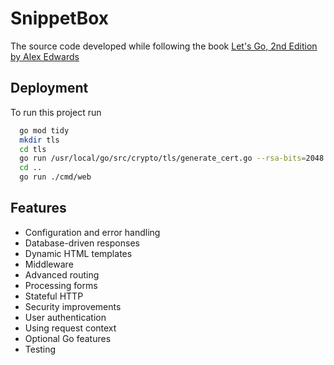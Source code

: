 
# SnippetBox

The source code developed while following the book
[Let's Go, 2nd Edition by Alex Edwards](https://www.github.com/octokatherine)

## Deployment

To run this project run

```bash
  go mod tidy
  mkdir tls
  cd tls
  go run /usr/local/go/src/crypto/tls/generate_cert.go --rsa-bits=2048 --host=localhost
  cd ..
  go run ./cmd/web
```


## Features

- Configuration and error handling
- Database-driven responses
- Dynamic HTML templates
- Middleware
- Advanced routing
- Processing forms
- Stateful HTTP
- Security improvements
- User authentication
- Using request context
- Optional Go features
- Testing

